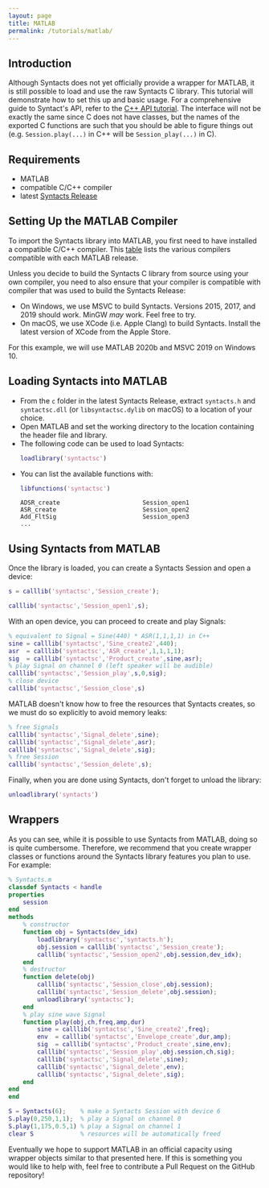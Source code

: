 ```yaml
---
layout: page
title: MATLAB
permalink: /tutorials/matlab/
---
```


## Introduction
Although Syntacts does not yet officially provide a wrapper for MATLAB, it is still possible to load and use the raw Syntacts C library. This tutorial will demonstrate how to set this up and basic usage. For a comprehensive guide to Syntact's API, refer to the [C++ API tutorial](/tutorials/cpp). The interface will not be exactly the same since C does not have classes, but the names of the exported C functions are such that you should be able to figure things out (e.g. `Session.play(...)` in C++ will be `Session_play(...)` in C). 

## Requirements

- MATLAB
- compatible C/C++ compiler
- latest [Syntacts Release](https://github.com/mahilab/Syntacts/releases)

## Setting Up the MATLAB Compiler

To import the Syntacts library into MATLAB, you first need to have installed a compatible C/C++ compiler. This [table](https://www.mathworks.com/support/requirements/supported-compilers.html) lists the various compilers compatible with each MATLAB release. 

Unless you decide to build the Syntacts C library from source using your own compiler, you need to also ensure that your compiler is compatible with compiler that was used to build the Syntacts Release:

- On Windows, we use MSVC to build Syntacts. Versions 2015, 2017, and 2019 should work. MinGW *may* work. Feel free to try.
- On macOS, we use XCode (i.e. Apple Clang) to build Syntacts. Install the latest version of XCode from the Apple Store.

For this example, we will use MATLAB 2020b and MSVC 2019 on Windows 10.

## Loading Syntacts into MATLAB

- From the `c` folder in the latest Syntacts Release, extract `syntacts.h` and `syntactsc.dll` (or `libsyntactsc.dylib` on macOS) to a location of your choice. 
- Open MATLAB and set the working directory to the location containing the header file and library.
- The following code can be used to load Syntacts:
    ```matlab
    loadlibrary('syntactsc')
    ```
- You can list the available functions with:
    ```matlab
    libfunctions('syntactsc')
    ```
    ```
    ADSR_create                       Session_open1                     
    ASR_create                        Session_open2                     
    Add_FltSig                        Session_open3   
    ...
    ```

## Using Syntacts from MATLAB

Once the library is loaded, you can create a Syntacts Session and open a device:

```matlab
s = calllib('syntactsc','Session_create');

calllib('syntactsc','Session_open1',s);
```

With an open device, you can proceed to create and play Signals:

```matlab
% equivalent to Signal = Sine(440) * ASR(1,1,1,1) in C++
sine = calllib('syntactsc','Sine_create2',440);
asr  = calllib('syntactsc','ASR_create',1,1,1,1);
sig  = calllib('syntactsc','Product_create',sine,asr);
% play Signal on channel 0 (left speaker will be audible)
calllib('syntactsc','Session_play',s,0,sig);
% close device
calllib('syntactsc','Session_close',s)
```

MATLAB doesn't know how to free the resources that Syntacts creates, so we must do so explicitly to avoid memory leaks:

```matlab
% free Signals
calllib('syntactsc','Signal_delete',sine);
calllib('syntactsc','Signal_delete',asr);
calllib('syntactsc','Signal_delete',sig);
% free Session
calllib('syntactsc','Session_delete',s);
```

Finally, when you are done using Syntacts, don't forget to unload the library:
```matlab
unloadlibrary('syntacts')
```

## Wrappers

As you can see, while it is possible to use Syntacts from MATLAB, doing so is quite cumbersome. Therefore, we recommend that you create wrapper classes or functions around the Syntacts library features you plan to use. For example:

```matlab
% Syntacts.m
classdef Syntacts < handle
properties
    session
end
methods
    % constructor
    function obj = Syntacts(dev_idx)
        loadlibrary('syntactsc','syntacts.h');
        obj.session = calllib('syntactsc','Session_create');
        calllib('syntactsc','Session_open2',obj.session,dev_idx);
    end
    % destructor
    function delete(obj)
        calllib('syntactsc','Session_close',obj.session);
        calllib('syntactsc','Session_delete',obj.session);
        unloadlibrary('syntactsc');
    end
    % play sine wave Signal
    function play(obj,ch,freq,amp,dur)
        sine = calllib('syntactsc','Sine_create2',freq);
        env  = calllib('syntactsc','Envelope_create',dur,amp);
        sig  = calllib('syntactsc','Product_create',sine,env);
        calllib('syntactsc','Session_play',obj.session,ch,sig);
        calllib('syntactsc','Signal_delete',sine);
        calllib('syntactsc','Signal_delete',env);
        calllib('syntactsc','Signal_delete',sig);
    end
end
end
```

```matlab
S = Syntacts(6);    % make a Syntacts Session with device 6
S.play(0,250,1,1);  % play a Signal on channel 0
S.play(1,175,0.5,1) % play a Signal on channel 1
clear S             % resources will be automatically freed
```

Eventually we hope to support MATLAB in an official capacity using wrapper objects similar to that presented here. If this is something you would like to help with, feel free to contribute a Pull Request on the GitHub repository! 
